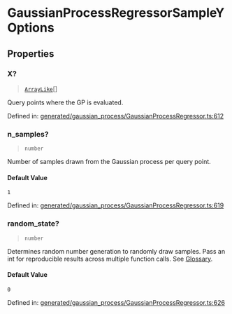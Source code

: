 # GaussianProcessRegressorSampleYOptions

## Properties

### X?

> [`ArrayLike`](../types/ArrayLike.md)[]

Query points where the GP is evaluated.

Defined in:  [generated/gaussian\_process/GaussianProcessRegressor.ts:612](https://github.com/transitive-bullshit/scikit-learn-ts/blob/b59c1ff/packages/sklearn/src/generated/gaussian_process/GaussianProcessRegressor.ts#L612)

### n\_samples?

> `number`

Number of samples drawn from the Gaussian process per query point.

#### Default Value

`1`

Defined in:  [generated/gaussian\_process/GaussianProcessRegressor.ts:619](https://github.com/transitive-bullshit/scikit-learn-ts/blob/b59c1ff/packages/sklearn/src/generated/gaussian_process/GaussianProcessRegressor.ts#L619)

### random\_state?

> `number`

Determines random number generation to randomly draw samples. Pass an int for reproducible results across multiple function calls. See [Glossary](../../glossary.html#term-random_state).

#### Default Value

`0`

Defined in:  [generated/gaussian\_process/GaussianProcessRegressor.ts:626](https://github.com/transitive-bullshit/scikit-learn-ts/blob/b59c1ff/packages/sklearn/src/generated/gaussian_process/GaussianProcessRegressor.ts#L626)
